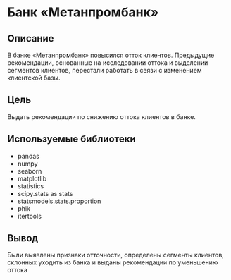 # Банк «Метанпромбанк»
## Описание
В банке «Метанпромбанк» повысился отток клиентов. Предыдущие рекомендации, основанные на исследовании оттока и выделении сегментов клиентов, перестали работать в связи с изменением клиентской базы. 
## Цель 
Выдать рекомендации по снижению оттока клиентов в банке.
## Используемые библиотеки
- pandas
- numpy
- seaborn
- matplotlib
- statistics
- scipy.stats as stats
- statsmodels.stats.proportion
- phik
- itertools
## Вывод
Были выявлены признаки отточности, определены сегменты клиентов, склонных уходить из банка и выданы рекомендации по уменьшению оттока
